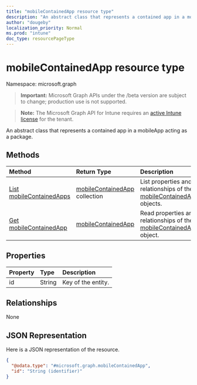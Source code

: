 ```yaml
---
title: "mobileContainedApp resource type"
description: "An abstract class that represents a contained app in a mobileApp acting as a package."
author: "dougeby"
localization_priority: Normal
ms.prod: "intune"
doc_type: resourcePageType
---
```


# mobileContainedApp resource type

Namespace: microsoft.graph

> **Important:** Microsoft Graph APIs under the /beta version are subject to change; production use is not supported.

> **Note:** The Microsoft Graph API for Intune requires an [active Intune license](https://go.microsoft.com/fwlink/?linkid=839381) for the tenant.

An abstract class that represents a contained app in a mobileApp acting as a package.

## Methods
|Method|Return Type|Description|
|:---|:---|:---|
|[List mobileContainedApps](../api/intune-apps-mobilecontainedapp-list.md)|[mobileContainedApp](../resources/intune-apps-mobilecontainedapp.md) collection|List properties and relationships of the [mobileContainedApp](../resources/intune-apps-mobilecontainedapp.md) objects.|
|[Get mobileContainedApp](../api/intune-apps-mobilecontainedapp-get.md)|[mobileContainedApp](../resources/intune-apps-mobilecontainedapp.md)|Read properties and relationships of the [mobileContainedApp](../resources/intune-apps-mobilecontainedapp.md) object.|

## Properties
|Property|Type|Description|
|:---|:---|:---|
|id|String|Key of the entity.|

## Relationships
None

## JSON Representation
Here is a JSON representation of the resource.
<!-- {
  "blockType": "resource",
  "keyProperty": "id",
  "@odata.type": "microsoft.graph.mobileContainedApp"
}
-->
``` json
{
  "@odata.type": "#microsoft.graph.mobileContainedApp",
  "id": "String (identifier)"
}
```




